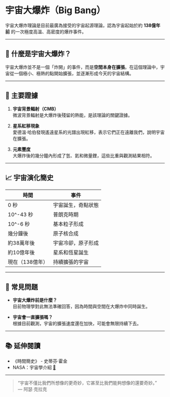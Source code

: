 # 宇宙大爆炸（Big Bang）

宇宙大爆炸理論是目前最廣為接受的宇宙起源理論，認為宇宙起始於約 **138億年前** 的一次極度高溫、高密度的爆炸事件。

---

## 🌌 什麼是宇宙大爆炸？

宇宙大爆炸並不是一個「炸開」的事件，而是**空間本身在擴張**。在這個理論中，宇宙從一個極小、極熱的點開始擴張，並逐漸形成今天的宇宙結構。

---

## 🔬 主要證據

1. **宇宙背景輻射（CMB）**  
   微波背景輻射是大爆炸後殘留的熱能，是該理論的關鍵證據。

2. **星系紅移現象**  
   愛德溫·哈伯發現遙遠星系的光譜出現紅移，表示它們正在遠離我們，說明宇宙在擴張。

3. **元素豐度**  
   大爆炸後的幾分鐘內形成了氫、氦和微量鋰，這些比重與觀測結果相符。

---

## 📈 宇宙演化簡史

| 時間           | 事件                       |
|----------------|----------------------------|
| 0 秒           | 宇宙誕生，奇點狀態         |
| 10^-43 秒      | 普朗克時期                 |
| 10^-6 秒       | 基本粒子形成               |
| 幾分鐘後       | 原子核合成                 |
| 約38萬年後     | 宇宙冷卻，原子形成         |
| 約10億年後     | 星系和恆星誕生             |
| 現在（138億年）| 持續擴張的宇宙             |

---

## 🤔 常見問題

- **宇宙大爆炸前是什麼？**  
  目前物理學對此無法準確回答，因為時間與空間在大爆炸中同時誕生。

- **宇宙會一直擴張嗎？**  
  根據目前觀測，宇宙的擴張速度還在加快，可能會無限持續下去。

---

## 📚 延伸閱讀

- 《時間簡史》 - 史蒂芬·霍金  
- NASA：宇宙學介紹 [🔗](https://www.nasa.gov/subject/6894/cosmology)

---

> “宇宙不僅比我們所想像的更奇妙，它甚至比我們能夠想像的還要奇妙。”  
> — 阿瑟·克拉克

